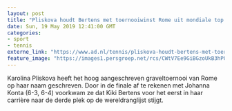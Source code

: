 ```yaml
---
layout: post
title: "Pliskova houdt Bertens met toernooiwinst Rome uit mondiale top drie"
date: Sun, 19 May 2019 12:41:00 GMT
categories: 
- sport 
- tennis 
externe_link: "https://www.ad.nl/tennis/pliskova-houdt-bertens-met-toernooiwinst-rome-uit-mondiale-top-drie~aff15bc8/"
feature_image: "https://images1.persgroep.net/rcs/CWtV7Ee9GiBGzoUkB3hP0W9a9qA/diocontent/148753241/_fitwidth/400/?appId=21791a8992982cd8da851550a453bd7f&quality=0.7"
---
```


Karolina Pliskova heeft het hoog aangeschreven graveltoernooi van Rome op haar naam geschreven. Door in de finale af te rekenen met Johanna Konta (6-3, 6-4) voorkwam ze dat Kiki Bertens voor het eerst in haar carrière naar de derde plek op de wereldranglijst stijgt.
